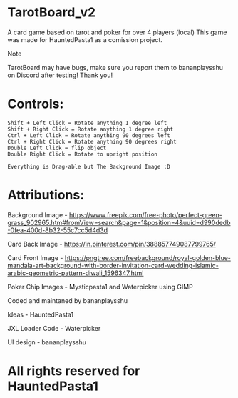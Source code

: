 # TarotBoard_v2
A card game based on tarot and poker for over 4 players (local)
This game was made for HauntedPasta1 as a comission project.

 > [!NOTE]
> TarotBoard may have bugs, make sure you report them to bananplaysshu on Discord after testing! Thank you!

# Controls:
```
Shift + Left Click = Rotate anything 1 degree left
Shift + Right Click = Rotate anything 1 degree right
Ctrl + Left Click = Rotate anything 90 degrees left
Ctrl + Right Click = Rotate anything 90 degrees right
Double Left Click = flip object
Double Right Click = Rotate to upright position

Everything is Drag-able but The Background Image :D
```

# Attributions:

Background Image - https://www.freepik.com/free-photo/perfect-green-grass_902965.htm#fromView=search&page=1&position=4&uuid=d990dedb-0fea-400d-8b32-55c7cc5d4d3d

Card Back Image - https://in.pinterest.com/pin/388857749087799765/

Card Front Image - https://pngtree.com/freebackground/royal-golden-blue-mandala-art-background-with-border-invitation-card-wedding-islamic-arabic-geometric-pattern-diwali_1596347.html

Poker Chip Images - Mysticpasta1 and Waterpicker using GIMP

Coded and maintaned by bananplaysshu

Ideas - HauntedPasta1

JXL Loader Code - Waterpicker

UI design - bananplaysshu

# All rights reserved for HauntedPasta1
